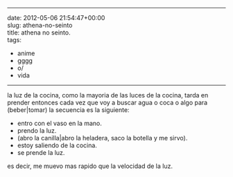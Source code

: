 
---
date: 2012-05-06 21:54:47+00:00  
slug: athena-no-seinto  
title: athena no seinto.  
tags:  
- anime  
- gggg  
- o/  
- vida  

---
  
la luz de la cocina, como la mayoria de las luces de la cocina, tarda en prender entonces cada vez que voy a buscar agua o coca o algo para (beber|tomar) la secuencia es la siguiente:  
- entro con el vaso en la mano.  
- prendo la luz.  
- (abro la canilla|abro la heladera, saco la botella y me sirvo).  
- estoy saliendo de la cocina.  
- se prende la luz.  
  
es decir, me muevo mas rapido que la velocidad de la luz.  
